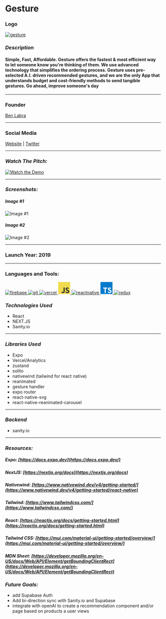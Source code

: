 # Gesture

### Logo

<p >
<a href="https://www.gesture.vip" target="_blank" rel="noreferrer"> <img src="https://i0.wp.com/gesture.vip/wp-content/uploads/2021/09/Gesture-Logo-Wordmark.png" alt="gesture" width="400" /> </a>
</p>

### **_Description_**

#### Simple, Fast, Affordable. Gesture offers the fastest & most efficient way to let someone know you're thinking of them. We use advanced technology that simplifies the ordering process. Gesture uses pre-selected A.I. driven recommended gestures, and we are the only App that understands budget and cost-friendly methods to send tangible gestures. Go ahead, improve someone's day

---

### Founder

[Ben Labra](https://www.linkedin.com/in/benlabra/)

---

### Social Media

[Website](https://www.gesture.vip) | [Twitter](https://www.twitter.com/sendagesture)

---

### **_Watch The Pitch:_**

[![Watch the Demo](https://vumbnail.com/574731655.jpg)](https://vimeo.com/574731655)

---

### **_Screenshots:_**

##### Image #1

![Image #1](https://i0.wp.com/gesture.vip/wp-content/uploads/2022/11/Half.png?resize=405%2C561&ssl=1)

##### Image #2

![Image #2](https://i0.wp.com/gesture.vip/wp-content/uploads/2023/02/Glinks-Gesture-Mobile-App.png?w=640&ssl=1)

---

### Launch Year: 2019

---

<h3 align="left">Languages and Tools:</h3>
<p align="left">  <a href="https://firebase.google.com/" target="_blank" rel="noreferrer"> <img src="https://www.vectorlogo.zone/logos/firebase/firebase-icon.svg" alt="firebase" width="40" height="40"/> </a> <a href="https://nextjs.org/" target="_blank" rel="noreferrer"> <img src="https://ui-lib.com/blog/wp-content/uploads/2021/12/nextjs-boilerplate-logo.png" alt="git" width="40" height="40"/> </a> <a  href="https://vercel.com" target="_blank" rel="noreferrer"> <img src="https://encrypted-tbn0.gstatic.com/images?q=tbn:ANd9GcS-vtiBy89TRfu4e7bC7WJpf1IX1TPuOvyhJw&usqp=CAU" alt="vercel" width="40" height="40" /> </a><a href="https://developer.mozilla.org/en-US/docs/Web/JavaScript" target="_blank" rel="noreferrer"> <img src="https://raw.githubusercontent.com/devicons/devicon/master/icons/javascript/javascript-original.svg" alt="javascript" width="40" height="40"/> </a>  <a href="https://reactnative.dev/" target="_blank" rel="noreferrer"> <img src="https://reactnative.dev/img/header_logo.svg" alt="reactnative" width="40" height="40"/> </a></a>  <a href="https://www.typescriptlang.org/" target="_blank" rel="noreferrer"> <img src="https://raw.githubusercontent.com/devicons/devicon/master/icons/typescript/typescript-original.svg" alt="typescript" width="40" height="40"/> </a> <a href="https://github.com/pmndrs/zustand#typescript-usage" target="_blank" rel="noreferrer"> <img src="https://img.stackshare.io/service/11559/zustand.png" alt="redux" width="40" height="40"/> </a> </p>

### **_Technologies Used_**

- React
- NEXT.JS
- Sanity.io

---

### **_Libraries Used_**

- Expo
- Vercel/Analytics
- zustand
- solito
- nativewind (tailwind for react native)
- reanimated
- gesture handler
- expo router
- react-native-svg
- react-native-reanimated-carousel

---

### **_Backend_**

- sanity.io

---

### **_Resources:_**

##### Expo: [https://docs.expo.dev](https://docs.expo.dev/)

##### NextJS: [https://nextjs.org/docs](https://nextjs.org/docs)

##### Nativewind: [https://www.nativewind.dev/v4/getting-started/](https://www.nativewind.dev/v4/getting-started/react-native)

##### Tailwind: [https://www.tailwindcss.com/](https://www.tailwindcss.com/)

##### React: [https://reactjs.org/docs/getting-started.html](https://reactjs.org/docs/getting-started.html)

##### Tailwind CSS: [https://mui.com/material-ui/getting-started/overview/](https://mui.com/material-ui/getting-started/overview/)

##### MDN Sheet: [https://developer.mozilla.org/en-US/docs/Web/API/Element/getBoundingClientRect](https://developer.mozilla.org/en-US/docs/Web/API/Element/getBoundingClientRect)

### **_Future Goals:_**

- add Supabase Auth
- Add bi-direction sync with Sanity.io and Supabase
- integrate with openAI to create a recommendation component and/or page based on products a user views
